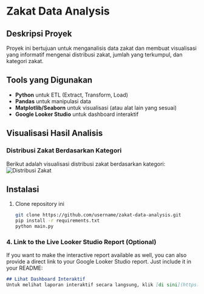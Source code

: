 # Zakat Data Analysis

## Deskripsi Proyek

Proyek ini bertujuan untuk menganalisis data zakat dan membuat visualisasi yang informatif mengenai distribusi zakat, jumlah yang terkumpul, dan kategori zakat.

## Tools yang Digunakan

- **Python** untuk ETL (Extract, Transform, Load)
- **Pandas** untuk manipulasi data
- **Matplotlib/Seaborn** untuk visualisasi (atau alat lain yang sesuai)
- **Google Looker Studio** untuk dashboard interaktif

## Visualisasi Hasil Analisis

### Distribusi Zakat Berdasarkan Kategori

Berikut adalah visualisasi distribusi zakat berdasarkan kategori:
![Distribusi Zakat](Visulisasi/zakat_data_analis-1.png)

## Instalasi

1. Clone repository ini

   ```bash
   git clone https://github.com/username/zakat-data-analysis.git
   pip install -r requirements.txt
   python main.py


### 4. **Link to the Live Looker Studio Report (Optional)**

If you want to make the interactive report available as well, you can also provide a direct link to your Google Looker Studio report. Just include it in your README:

```markdown
## Lihat Dashboard Interaktif
Untuk melihat laporan interaktif secara langsung, klik [di sini](https://lookerstudio.google.com/reporting/15460e29-fcee-40dc-9e86-9b305b70189a).



